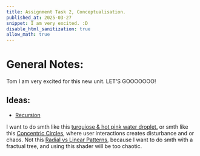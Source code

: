 ```yaml
---
title: Assignment Task 2, Conceptualisation.
published_at: 2025-03-27
snippet: I am very excited. :D
disable_html_sanitization: true
allow_math: true
---
```


# General Notes:

Tom I am very excited for this new unit. LET'S GOOOOOOO!

## Ideas:

- [Recursion](https://blog.science.family/240321_recursion)

I want to do smth like this [turquiose & hot pink water droplet.](https://blog.science.family/250413_shaders#adding-interactions) or smth like this [Concentric Circles](https://blog.science.family/250413_shaders#1-concentric-circles), where user interactions creates disturbance and or chaos. Not this [Radial vs Linear Patterns](https://blog.science.family/250413_shaders#3-radial-vs-linear-patterns), because I want to do smth with a fractual tree, and using this shader will be too chaotic.
